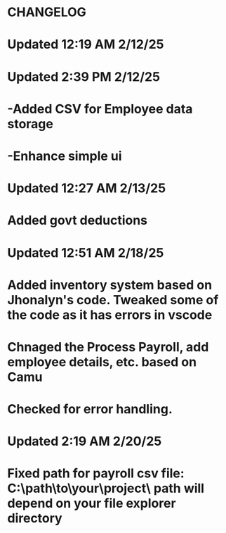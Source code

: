 # CHANGELOG
# Updated 12:19 AM 2/12/25
# Updated 2:39 PM 2/12/25
# -Added CSV for Employee data storage
# -Enhance simple ui
# Updated 12:27 AM 2/13/25
# Added govt deductions
# Updated 12:51 AM 2/18/25
# Added inventory system based on Jhonalyn's code. Tweaked some of the code as it has errors in vscode
# Chnaged the Process Payroll, add employee details, etc. based on Camu
# Checked for error handling.
# Updated 2:19 AM 2/20/25
# Fixed path for payroll csv file: C:\path\to\your\project\ path will depend on your file explorer directory
